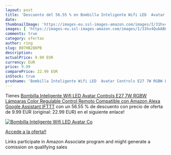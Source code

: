 ```yaml
---
layout: post
title: 'Descuento del 56.55 % en Bombilla Inteligente Wifi LED  Avatar Co'
date: 
thumbnailImage: 'https://images-eu.ssl-images-amazon.com/images/I/31hv4QubABL._SL200_.jpg'
images: [ 'https://images-eu.ssl-images-amazon.com/images/I/31hv4QubABL._SL200_.jpg' ]
comments: true
category: ofertas
author: ring
slug: B07HB2Q6PB
description:
actualPrice: 9.99 EUR
currency: EUR
price: 9.99
comparePrice: 22.99 EUR
inStock: true
prodname: 'Bombilla Inteligente Wifi LED  Avatar Controls E27 7W RGBW Lámparas Color Regulable Control Remoto Compatible con Amazon Alexa Google Assistant IFTTT'
---
```


Tienes [Bombilla Inteligente Wifi LED  Avatar Controls E27 7W RGBW Lámparas Color Regulable Control Remoto Compatible con Amazon Alexa Google Assistant IFTTT](https://www.amazon.es/dp/B07HB2Q6PB/?tag=tolees-21) con un 56.55 % de descuento con precio de oferta de 9.99 EUR (original: 22.99 EUR) en el siguiente enlace!

[![Bombilla Inteligente Wifi LED  Avatar Co](https://images-eu.ssl-images-amazon.com/images/I/31hv4QubABL._SL200_.jpg)](https://www.amazon.es/dp/B07HB2Q6PB/?tag=tolees-21)

[Accede a la oferta!!](https://www.amazon.es/dp/B07HB2Q6PB/?tag=tolees-21)

Links participate in Amazon Associate program and might generate a comission on qualifying sales


